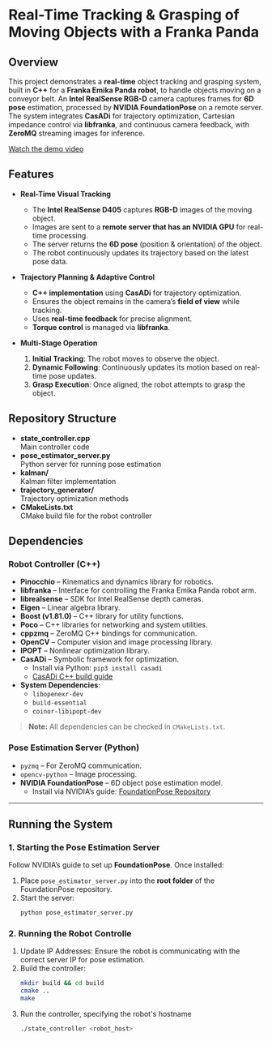 # Real-Time Tracking & Grasping of Moving Objects with a Franka Panda

## Overview
This project demonstrates a **real-time** object tracking and grasping system, built in **C++** for a **Franka Emika Panda robot**, to handle objects moving on a conveyor belt. An **Intel RealSense RGB-D** camera captures frames for **6D pose** estimation, processed by **NVIDIA FoundationPose** on a remote server. The system integrates **CasADi** for trajectory optimization, Cartesian impedance control via **libfranka**, and continuous camera feedback, with **ZeroMQ** streaming images for inference.

[Watch the demo video](demo.mp4)


## Features
- **Real-Time Visual Tracking**  
  - The **Intel RealSense D405** captures **RGB-D** images of the moving object.  
  - Images are sent to a **remote server that has an NVIDIA GPU** for real-time processing.  
  - The server returns the **6D pose** (position & orientation) of the object.  
  - The robot continuously updates its trajectory based on the latest pose data.

- **Trajectory Planning & Adaptive Control**  
  - **C++ implementation** using **CasADi** for trajectory optimization.  
  - Ensures the object remains in the camera’s **field of view** while tracking.  
  - Uses **real-time feedback** for precise alignment.  
  - **Torque control** is managed via **libfranka**.

- **Multi-Stage Operation**  
  1. **Initial Tracking**: The robot moves to observe the object.  
  2. **Dynamic Following**: Continuously updates its motion based on real-time pose updates.  
  3. **Grasp Execution**: Once aligned, the robot attempts to grasp the object.

## Repository Structure
- **state_controller.cpp**  
  Main controller code
- **pose_estimator_server.py**  
  Python server for running pose estimation  
- **kalman/**  
  Kalman filter implementation  
- **trajectory_generator/**  
  Trajectory optimization methods  
- **CMakeLists.txt**  
  CMake build file for the robot controller  

## Dependencies

### Robot Controller (C++)
- **Pinocchio** – Kinematics and dynamics library for robotics.  
- **libfranka** – Interface for controlling the Franka Emika Panda robot arm.  
- **librealsense** – SDK for Intel RealSense depth cameras.  
- **Eigen** – Linear algebra library.  
- **Boost (v1.81.0)** – C++ library for utility functions.  
- **Poco** – C++ libraries for networking and system utilities.  
- **cppzmq** – ZeroMQ C++ bindings for communication.  
- **OpenCV** – Computer vision and image processing library.  
- **IPOPT** – Nonlinear optimization library.  
- **CasADi** – Symbolic framework for optimization.  
  - Install via Python: `pip3 install casadi`  
  - [CasADi C++ build guide](https://github.com/zehuilu/Tutorial-on-CasADi-with-CPP)  
- **System Dependencies**:  
  - `libopenexr-dev`  
  - `build-essential`  
  - `coinor-libipopt-dev`  

> **Note:** All dependencies can be checked in `CMakeLists.txt`.

### Pose Estimation Server (Python)
- `pyzmq` – For ZeroMQ communication.  
- `opencv-python` – Image processing.  
- **NVIDIA FoundationPose** – 6D object pose estimation model.  
  - Install via NVIDIA’s guide: [FoundationPose Repository](https://github.com/NVlabs/FoundationPose)

---

## Running the System

### 1. Starting the Pose Estimation Server
Follow NVIDIA’s guide to set up **FoundationPose**. Once installed:
1. Place `pose_estimator_server.py` into the **root folder** of the FoundationPose repository.  
2. Start the server:
   ```bash
   python pose_estimator_server.py

### 2. Running the Robot Controlle
1. Update IP Addresses:
  Ensure the robot is communicating with the correct server IP for pose estimation.
2. Build the controller:
   ```bash
   mkdir build && cd build
   cmake ..
   make
3. Run the controller, specifying the robot's hostname
   ```bash
   ./state_controller <robot_host>
